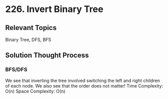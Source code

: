 # 226. Invert Binary Tree

## Relevant Topics

Binary Tree, DFS, BFS

## Solution Thought Process
### BFS/DFS
We see that inverting the tree involved switching the left and right children of each node. We also see that the order does not matter!
Time Complexity: O(n)
Space Complexity: O(n)